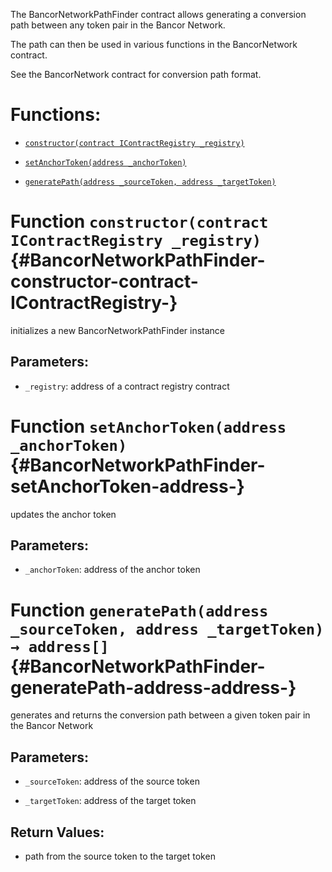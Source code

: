 The BancorNetworkPathFinder contract allows generating a conversion path between any token pair in the Bancor Network.

The path can then be used in various functions in the BancorNetwork contract.

See the BancorNetwork contract for conversion path format.

# Functions:

- [`constructor(contract IContractRegistry _registry)`](#BancorNetworkPathFinder-constructor-contract-IContractRegistry-)

- [`setAnchorToken(address _anchorToken)`](#BancorNetworkPathFinder-setAnchorToken-address-)

- [`generatePath(address _sourceToken, address _targetToken)`](#BancorNetworkPathFinder-generatePath-address-address-)

# Function `constructor(contract IContractRegistry _registry)` {#BancorNetworkPathFinder-constructor-contract-IContractRegistry-}

initializes a new BancorNetworkPathFinder instance

## Parameters:

- `_registry`: address of a contract registry contract

# Function `setAnchorToken(address _anchorToken)` {#BancorNetworkPathFinder-setAnchorToken-address-}

updates the anchor token

## Parameters:

- `_anchorToken`: address of the anchor token

# Function `generatePath(address _sourceToken, address _targetToken) → address[]` {#BancorNetworkPathFinder-generatePath-address-address-}

generates and returns the conversion path between a given token pair in the Bancor Network

## Parameters:

- `_sourceToken`: address of the source token

- `_targetToken`: address of the target token

## Return Values:

- path from the source token to the target token
